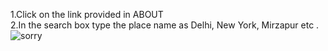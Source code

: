 1.Click on the link provided in ABOUT <br/>
2.In the search box type the place name as Delhi, New York, Mirzapur etc .
<img src="https://drive.google.com/file/d/1s3KJqg3MrPLN2XTLeNh79aL0O7guezoy/view?usp=drivesdk" alt="sorry"/>
